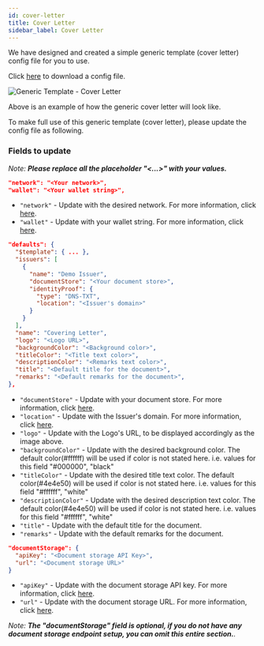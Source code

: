```yaml
---
id: cover-letter
title: Cover Letter
sidebar_label: Cover Letter
---
```


We have designed and created a simple generic template (cover letter) config file for you to use.

Click <a href="/docs/topics/generic-templates/cover-letter/cover-letter-generic-template-config-file.json" target="_blank" rel="noopener noreferrer" download="cover-letter-generic-template-config-file.json">here</a> to download a config file.

![Generic Template - Cover Letter](/docs/topics/generic-templates/cover-letter/cover-letter-generic-template.png)

Above is an example of how the generic cover letter will look like.

To make full use of this generic template (cover letter), please update the config file as following.

### Fields to update

_Note: **Please replace all the placeholder "&lt;...&gt;" with your values.**_

```json
"network": "<Your network>",
"wallet": "<Your wallet string>",
```

- `"network"` - Update with the desired network. For more information, click [here](/docs/4.x/reference/document-creator/config-file#network-property).
- `"wallet"` - Update with your wallet string. For more information, click [here](/docs/4.x/reference/document-creator/config-file#wallet-property).

```json
"defaults": {
  "$template": { ... },
  "issuers": [
    {
      "name": "Demo Issuer",
      "documentStore": "<Your document store>",
      "identityProof": {
        "type": "DNS-TXT",
        "location": "<Issuer's domain>"
      }
    }
  ],
  "name": "Covering Letter",
  "logo": "<Logo URL>",
  "backgroundColor": "<Background color>",
  "titleColor": "<Title text color>",
  "descriptionColor": "<Remarks text color>",
  "title": "<Default title for the document>",
  "remarks": "<Default remarks for the document>",
},

```

- `"documentStore"` - Update with your document store. For more information, click [here](/docs/how-tos/open-attestation/verifiable-documents/dns-txt/deploying-document-store/document-store-cli).
- `"location"` - Update with the Issuer's domain. For more information, click [here](/docs/how-tos/open-attestation/transferable-records/dns).
- `"logo"` - Update with the Logo's URL, to be displayed accordingly as the image above.
- `"backgroundColor"` - Update with the desired background color. The default color(#ffffff) will be used if color is not stated here. i.e. values for this field "#000000", "black"
- `"titleColor"` - Update with the desired title text color. The default color(#4e4e50) will be used if color is not stated here. i.e. values for this field "#ffffff", "white"
- `"descriptionColor"` - Update with the desired description text color. The default color(#4e4e50) will be used if color is not stated here. i.e. values for this field "#ffffff", "white"
- `"title"` - Update with the default title for the document.
- `"remarks"` - Update with the default remarks for the document.

```json
"documentStorage": {
  "apiKey": "<Document storage API Key>",
  "url": "<Document storage URL>"
}
```

- `"apiKey"` - Update with the document storage API key. For more information, click [here](/docs/4.x/reference/document-creator/config-file#document-storage-property).
- `"url"` - Update with the document storage URL. For more information, click [here](/docs/4.x/reference/document-creator/config-file#document-storage-property).

_Note: **The "documentStorage" field is optional, if you do not have any document storage endpoint setup, you can omit this entire section.**._

